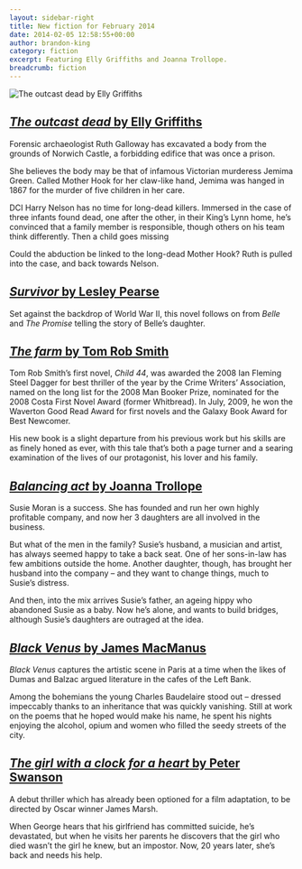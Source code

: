 ```yaml
---
layout: sidebar-right
title: New fiction for February 2014
date: 2014-02-05 12:58:55+00:00
author: brandon-king
category: fiction
excerpt: Featuring Elly Griffiths and Joanna Trollope.
breadcrumb: fiction
---
```

![The outcast dead by Elly Griffiths](/images/featured/featured-the-outcast-dead.jpg)

## [<cite>The outcast dead</cite> by Elly Griffiths](https://suffolk.spydus.co.uk/cgi-bin/spydus.exe/ENQ/OPAC/BIBENQ/4199002?QRY=CTIBIB%3C%20IRN(1485101)&QRYTEXT=The%20outcast%20dead)

Forensic archaeologist Ruth Galloway has excavated a body from the grounds of Norwich Castle, a forbidding edifice that was once a prison.

She believes the body may be that of infamous Victorian murderess Jemima Green. Called Mother Hook for her claw-like hand, Jemima was hanged in 1867 for the murder of five children in her care.

DCI Harry Nelson has no time for long-dead killers. Immersed in the case of three infants found dead, one after the other, in their King&#8217;s Lynn home, he&#8217;s convinced that a family member is responsible, though others on his team think differently. Then a child goes missing

Could the abduction be linked to the long-dead Mother Hook? Ruth is pulled into the case, and back towards Nelson.

## [<cite>Survivor</cite> by Lesley Pearse](https://suffolk.spydus.co.uk/cgi-bin/spydus.exe/ENQ/OPAC/BIBENQ/4198468?QRY=CTIBIB%3C%20IRN(538486)&QRYTEXT=Survivor)

Set against the backdrop of World War II, this novel follows on from _Belle_ and _The Promise_ telling the story of Belle&#8217;s daughter.

## [<cite>The farm</cite> by Tom Rob Smith](https://suffolk.spydus.co.uk/cgi-bin/spydus.exe/ENQ/OPAC/BIBENQ/4197244?QRY=CTIBIB%3C%20IRN(463309)&QRYTEXT=The%20farm)

Tom Rob Smith’s first novel, _Child 44_, was awarded the 2008 Ian Fleming Steel Dagger for best thriller of the year by the Crime Writers&#8217; Association, named on the long list for the 2008 Man Booker Prize, nominated for the 2008 Costa First Novel Award (former Whitbread). In July, 2009, he won the Waverton Good Read Award for first novels and the Galaxy Book Award for Best Newcomer.

His new book is a slight departure from his previous work but his skills are as finely honed as ever, with this tale that&#8217;s both a page turner and a searing examination of the lives of our protagonist, his lover and his family.

## [<cite>Balancing act</cite> by Joanna Trollope](https://suffolk.spydus.co.uk/cgi-bin/spydus.exe/ENQ/OPAC/BIBENQ/4199431?QRY=CTIBIB%3C%20IRN(758470)&QRYTEXT=Balancing%20act)

Susie Moran is a success. She has founded and run her own highly profitable company, and now her 3 daughters are all involved in the business.

But what of the men in the family? Susie&#8217;s husband, a musician and artist, has always seemed happy to take a back seat. One of her sons-in-law has few ambitions outside the home. Another daughter, though, has brought her husband into the company &#8211; and they want to change things, much to Susie&#8217;s distress.

And then, into the mix arrives Susie&#8217;s father, an ageing hippy who abandoned Susie as a baby. Now he&#8217;s alone, and wants to build bridges, although Susie&#8217;s daughters are outraged at the idea.

## [<cite>Black Venus</cite> by James MacManus](https://suffolk.spydus.co.uk/cgi-bin/spydus.exe/ENQ/OPAC/BIBENQ/4200220?QRY=CTIBIB%3C%20IRN(574180)&QRYTEXT=Black%20Venus)

_Black Venus_ captures the artistic scene in Paris at a time when the likes of Dumas and Balzac argued literature in the cafes of the Left Bank.

Among the bohemians the young Charles Baudelaire stood out – dressed impeccably thanks to an inheritance that was quickly vanishing. Still at work on the poems that he hoped would make his name, he spent his nights enjoying the alcohol, opium and women who filled the seedy streets of the city.

## [<cite>The girl with a clock for a heart</cite> by Peter Swanson](https://suffolk.spydus.co.uk/cgi-bin/spydus.exe/ENQ/OPAC/BIBENQ/4200725?QRY=CTIBIB%3C%20IRN(32815642)&QRYTEXT=The%20girl%20with%20a%20clock%20for%20a%20heart)

A debut thriller which has already been optioned for a film adaptation, to be directed by Oscar winner James Marsh.

When George hears that his girlfriend has committed suicide, he&#8217;s devastated, but when he visits her parents he discovers that the girl who died wasn&#8217;t the girl he knew, but an impostor. Now, 20 years later, she&#8217;s back and needs his help.
